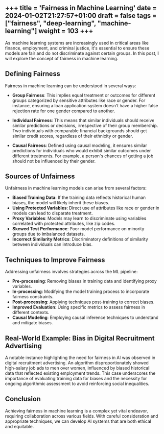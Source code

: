 +++
title = 'Fairness in Machine Learning'
date = 2024-01-02T21:27:57+01:00
draft = false
tags = ["fairness", "deep-learning", "machine-learning"]
weight = 103
+++
---

As machine learning systems are increasingly used in critical areas like finance, employment, and criminal justice, it's essential to ensure these models are fair and do not discriminate against certain groups. In this post, I will explore the concept of fairness in machine learning.

## Defining Fairness

Fairness in machine learning can be understood in several ways:

- **Group Fairness**: This implies equal treatment or outcomes for different groups categorized by sensitive attributes like race or gender. For instance, ensuring a loan application system doesn't have a higher false rejection rate for one gender compared to another.

- **Individual Fairness**: This means that similar individuals should receive similar predictions or decisions, irrespective of their group membership. Two individuals with comparable financial backgrounds should get similar credit scores, regardless of their ethnicity or gender.

- **Causal Fairness**: Defined using causal modeling, it ensures similar predictions for individuals who would exhibit similar outcomes under different treatments. For example, a person's chances of getting a job should not be influenced by their gender.

## Sources of Unfairness

Unfairness in machine learning models can arise from several factors:

- **Biased Training Data**: If the training data reflects historical human biases, the model will likely inherit these biases.
- **Using Protected Variables**: Direct use of attributes like race or gender in models can lead to disparate treatment.
- **Proxy Variables**: Models may learn to discriminate using variables correlated with protected attributes, like zip codes.
- **Skewed Test Performance**: Poor model performance on minority groups due to imbalanced datasets.
- **Incorrect Similarity Metrics**: Discriminatory definitions of similarity between individuals can introduce bias.

## Techniques to Improve Fairness

Addressing unfairness involves strategies across the ML pipeline:

- **Pre-processing**: Removing biases in training data and identifying proxy variables.
- **In-processing**: Modifying the model training process to incorporate fairness constraints.
- **Post-processing**: Applying techniques post-training to correct biases.
- **Improved Evaluation**: Using specific metrics to assess fairness in different contexts.
- **Causal Modeling**: Employing causal inference techniques to understand and mitigate biases.

## Real-World Example: Bias in Digital Recruitment Advertising

A notable instance highlighting the need for fairness in AI was observed in digital recruitment advertising. An algorithm disproportionately showed high-salary job ads to men over women, influenced by biased historical data that reflected existing employment trends. This case underscores the importance of evaluating training data for biases and the necessity for ongoing algorithmic assessment to avoid reinforcing social inequalities.

## Conclusion

Achieving fairness in machine learning is a complex yet vital endeavor, requiring collaboration across various fields. With careful consideration and appropriate techniques, we can develop AI systems that are both ethical and equitable.

